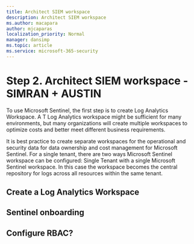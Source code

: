 ```yaml
---
title: Architect SIEM workspace
description: Architect SIEM workspace
ms.author: macapara
author: mjcaparas
localization_priority: Normal
manager: dansimp
ms.topic: article
ms.service: microsoft-365-security
---
```


# Step 2. Architect SIEM workspace - SIMRAN + AUSTIN

To use Microsoft Sentinel, the first step is to create Log Analytics Workspace. A T Log Analytics workspace might be sufficient for many environments, but many organizations will create multiple workspaces to optimize costs and better meet different business requirements. 

It is best practice to create separate workspaces for the operational and security data for data ownership and cost management for Microsoft Sentinel. 
For a single tenant, there are two ways Microsoft Sentinel workspace can be configured: 
Single Tenant with a single Microsoft Sentinel workspace. In this case the workspace becomes the central repository for logs across all resources within the same tenant. 






## Create a Log Analytics Workspace


## Sentinel onboarding

## Configure RBAC?